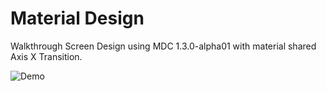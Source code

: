 # Material Design

Walkthrough Screen Design using MDC 1.3.0-alpha01 with material shared Axis X Transition.

![Demo](https://j.gifs.com/zv85Dq.gif)
